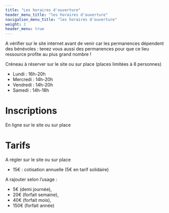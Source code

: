 ```yaml
---
title: "Les horaires d'ouverture"
header_menu_title: "les horaires d'ouverture"
navigation_menu_title: "les horaires d'ouverture"
weight: 2
header_menu: true
---
```


A vérifier sur le site internet avant de venir car les permanences dépendent des bénévoles : tenez vous aussi des
permanences pour que ce lieu ressource profite au plus grand nombre !

Créneau à réserver sur le site ou sur place (places limitées à 8 personnes)

- Lundi : 16h-20h
- Mercredi : 14h-20h
- Vendredi : 14h-20h
- Samedi : 14h-18h

# Inscriptions

En ligne sur le site ou sur place

# Tarifs

A régler sur le site ou sur place 

- 15€ : cotisation annuelle (5€ en tarif solidaire)

A rajouter selon l’usage :

- 5€ (demi journée),
- 20€ (forfait semaine), 
- 40€ (forfait mois), 
- 150€ (forfait année)
